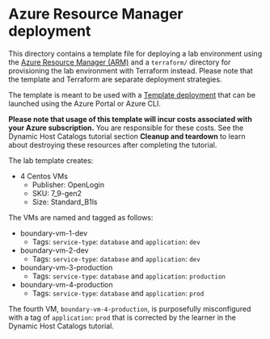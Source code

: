 # Azure Resource Manager deployment

This directory contains a template file for deploying a lab environment using the [Azure Resource Manager (ARM)](https://docs.microsoft.com/en-us/azure/azure-resource-manager/management/overview) and a `terraform/` directory for provisioning the lab environment with Terraform instead. Please note that the template and Terraform are separate deployment strategies.

The template is meant to be used with a [Template deployment](https://docs.microsoft.com/en-us/azure/azure-resource-manager/templates/syntax) that can be launched using the Azure Portal or Azure CLI.

**Please note that usage of this template will incur costs associated with your Azure subscription.** You are responsible for these costs. See the Dynamic Host Catalogs tutorial section **Cleanup and teardown** to learn about destroying these resources after completing the tutorial.

The lab template creates:

- 4 Centos VMs
  - Publisher: OpenLogin
  - SKU: 7_9-gen2
  - Size: Standard_B1ls

The VMs are named and tagged as follows:

- boundary-vm-1-dev
    - Tags: `service-type`: `database` and `application`: `dev`
- boundary-vm-2-dev
    - Tags: `service-type`: `database` and `application`: `dev`
- boundary-vm-3-production
    - Tags: `service-type`: `database` and `application`: `production`
- boundary-vm-4-production
    - Tags: `service-type`: `database` and `application`: `prod`

The fourth VM, `boundary-vm-4-production`, is purposefully misconfigured with a tag of `application`: `prod` that is corrected by the learner in the Dynamic Host Catalogs tutorial.
